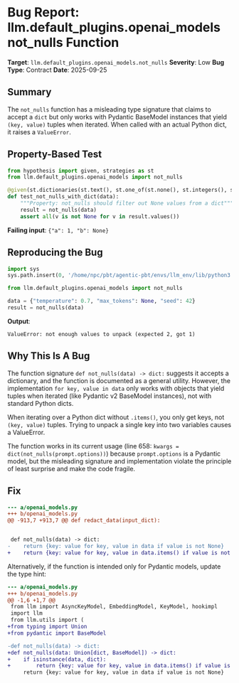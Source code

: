 # Bug Report: llm.default_plugins.openai_models not_nulls Function

**Target**: `llm.default_plugins.openai_models.not_nulls`
**Severity**: Low
**Bug Type**: Contract
**Date**: 2025-09-25

## Summary

The `not_nulls` function has a misleading type signature that claims to accept a `dict` but only works with Pydantic BaseModel instances that yield `(key, value)` tuples when iterated. When called with an actual Python dict, it raises a `ValueError`.

## Property-Based Test

```python
from hypothesis import given, strategies as st
from llm.default_plugins.openai_models import not_nulls

@given(st.dictionaries(st.text(), st.one_of(st.none(), st.integers(), st.text())))
def test_not_nulls_with_dict(data):
    """Property: not_nulls should filter out None values from a dict"""
    result = not_nulls(data)
    assert all(v is not None for v in result.values())
```

**Failing input**: `{"a": 1, "b": None}`

## Reproducing the Bug

```python
import sys
sys.path.insert(0, '/home/npc/pbt/agentic-pbt/envs/llm_env/lib/python3.13/site-packages')

from llm.default_plugins.openai_models import not_nulls

data = {"temperature": 0.7, "max_tokens": None, "seed": 42}
result = not_nulls(data)
```

**Output**:
```
ValueError: not enough values to unpack (expected 2, got 1)
```

## Why This Is A Bug

The function signature `def not_nulls(data) -> dict:` suggests it accepts a dictionary, and the function is documented as a general utility. However, the implementation `for key, value in data` only works with objects that yield tuples when iterated (like Pydantic v2 BaseModel instances), not with standard Python dicts.

When iterating over a Python dict without `.items()`, you only get keys, not `(key, value)` tuples. Trying to unpack a single key into two variables causes a ValueError.

The function works in its current usage (line 658: `kwargs = dict(not_nulls(prompt.options))`) because `prompt.options` is a Pydantic model, but the misleading signature and implementation violate the principle of least surprise and make the code fragile.

## Fix

```diff
--- a/openai_models.py
+++ b/openai_models.py
@@ -913,7 +913,7 @@ def redact_data(input_dict):


 def not_nulls(data) -> dict:
-    return {key: value for key, value in data if value is not None}
+    return {key: value for key, value in data.items() if value is not None}
```

Alternatively, if the function is intended only for Pydantic models, update the type hint:

```diff
--- a/openai_models.py
+++ b/openai_models.py
@@ -1,6 +1,7 @@
 from llm import AsyncKeyModel, EmbeddingModel, KeyModel, hookimpl
 import llm
 from llm.utils import (
+from typing import Union
+from pydantic import BaseModel

-def not_nulls(data) -> dict:
+def not_nulls(data: Union[dict, BaseModel]) -> dict:
+    if isinstance(data, dict):
+        return {key: value for key, value in data.items() if value is not None}
     return {key: value for key, value in data if value is not None}
```
